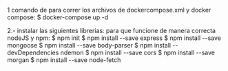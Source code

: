 1 comando de para correr los archivos de dockercompose.xml y docker compose: 
$ docker-compose up -d

2.- instalar las siguientes librerias: para que funcione de manera correcta nodeJS y npm:
$ npm init 
$ npm install --save express 
$ npm install --save mongoose 
$ npm install --save body-parser 
$ npm install --devDependencies ndemon
$ npm install --save cors
$ npm install --save morgan
$ npm install --save node-fetch
 
